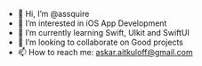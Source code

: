 - 👋 Hi, I’m @assquire
- 👀 I’m interested in iOS App Development
- 🌱 I’m currently learning Swift, UIkit and SwiftUI
- 💞️ I’m looking to collaborate on Good projects
- 📫 How to reach me: askar.aitkuloff@gmail.com

<!---
Hey there. I am an iOS App Developer. Want to have a great position in a good company. Don't hesitate to contact me.
--->
